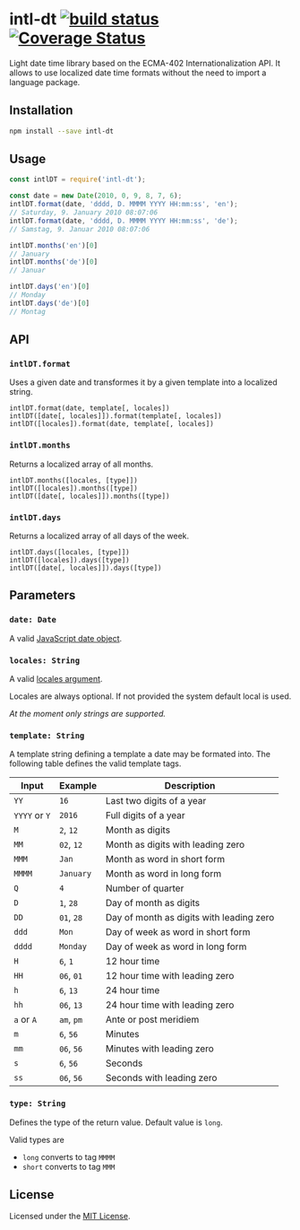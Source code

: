 # intl-dt [![build status][1]][2] [![Coverage Status][3]][4]

Light date time library based on the ECMA-402 Internationalization API.
It allows to use localized date time formats without the need to import a language package.

## Installation

``` bash
npm install --save intl-dt
```

## Usage

``` javascript
const intlDT = require('intl-dt');

const date = new Date(2010, 0, 9, 8, 7, 6);
intlDT.format(date, 'dddd, D. MMMM YYYY HH:mm:ss', 'en');
// Saturday, 9. January 2010 08:07:06
intlDT.format(date, 'dddd, D. MMMM YYYY HH:mm:ss', 'de');
// Samstag, 9. Januar 2010 08:07:06

intlDT.months('en')[0]
// January
intlDT.months('de')[0]
// Januar

intlDT.days('en')[0]
// Monday
intlDT.days('de')[0]
// Montag
```

## API

### `intlDT.format`

Uses a given date and transformes it by a given template into a localized string.

```
intlDT.format(date, template[, locales])
intlDT([date[, locales]]).format(template[, locales])
intlDT([locales]).format(date, template[, locales])
```

### `intlDT.months`

Returns a localized array of all months.

```
intlDT.months([locales, [type]])
intlDT([locales]).months([type])
intlDT([date[, locales]]).months([type])
```

### `intlDT.days`

Returns a localized array of all days of the week.

```
intlDT.days([locales, [type]])
intlDT([locales]).days([type])
intlDT([date[, locales]]).days([type])
```

## Parameters

### `date: Date`

A valid [JavaScript date object](https://developer.mozilla.org/en/docs/Web/JavaScript/Reference/Global_Objects/Date).

### `locales: String`

A valid [locales argument](https://developer.mozilla.org/en-US/docs/Web/JavaScript/Reference/Global_Objects/Intl#locales_argument).

Locales are always optional. If not provided the system default local is used.

_At the moment only strings are supported._

### `template: String`

A template string defining a template a date may be formated into.
The following table defines the valid template tags.

| Input         | Example    | Description |
|---------------|------------|-------------|
| `YY`          | `16`       | Last two digits of a year |
| `YYYY` or `Y` | `2016`     | Full digits of a year |
| `M`           | `2`, `12`  | Month as digits |
| `MM`          | `02`, `12` | Month as digits with leading zero |
| `MMM`         | `Jan`      | Month as word in short form |
| `MMMM`        | `January`  | Month as word in long form |
| `Q`           | `4`        | Number of quarter |
| `D`           | `1`, `28`  | Day of month as digits |
| `DD`          | `01`, `28` | Day of month as digits with leading zero |
| `ddd`         | `Mon`      | Day of week as word in short form |
| `dddd`        | `Monday`   | Day of week as word in long form |
| `H`           | `6`, `1`   | 12 hour time |
| `HH`          | `06`, `01` | 12 hour time with leading zero |
| `h`           | `6`, `13`  | 24 hour time |
| `hh`          | `06`, `13` | 24 hour time with leading zero |
| `a` or `A`    | `am`, `pm` | Ante or post meridiem |
| `m`           | `6`, `56`  | Minutes |
| `mm`          | `06`, `56` | Minutes with leading zero |
| `s`           | `6`, `56`  | Seconds |
| `ss`          | `06`, `56` | Seconds with leading zero |

### `type: String`

Defines the type of the return value. Default value is `long`.

Valid types are

* `long` converts to tag `MMMM`
* `short` converts to tag `MMM`  


## License

Licensed under the [MIT License](https://opensource.org/licenses/mit-license.php).

[1]: https://travis-ci.org/garthenweb/intl-dt.svg
[2]: https://travis-ci.org/garthenweb/intl-dt
[3]: https://coveralls.io/repos/github/garthenweb/intl-dt/badge.svg?branch=master
[4]: https://coveralls.io/github/garthenweb/intl-dt?branch=master
